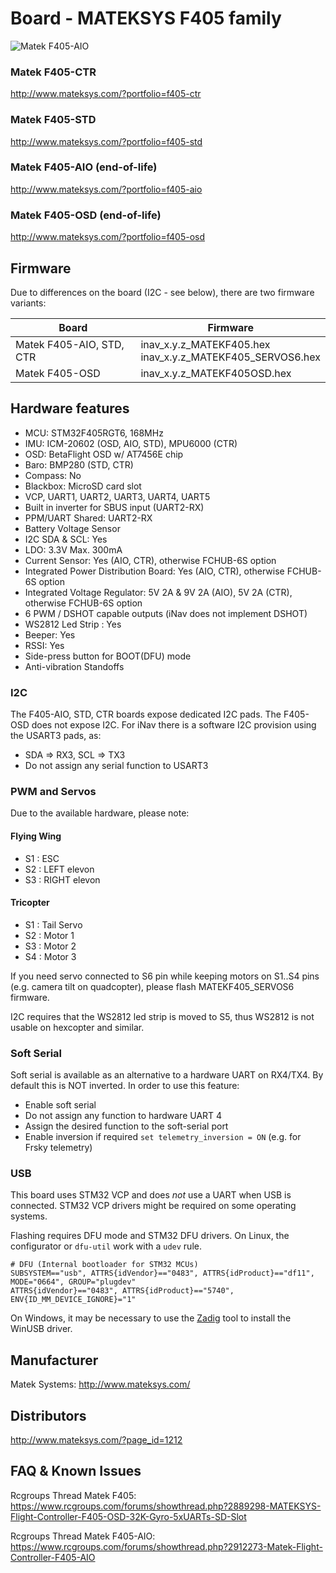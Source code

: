 
# Board - MATEKSYS F405 family

![Matek F405-AIO](http://www.mateksys.com/wp-content/uploads/2017/06/F405-AIO_2.jpg)

### Matek F405-CTR
http://www.mateksys.com/?portfolio=f405-ctr

### Matek F405-STD
http://www.mateksys.com/?portfolio=f405-std

### Matek F405-AIO (end-of-life)
http://www.mateksys.com/?portfolio=f405-aio

### Matek F405-OSD (end-of-life)
http://www.mateksys.com/?portfolio=f405-osd

## Firmware

Due to differences on the board (I2C - see below), there are two firmware variants:

| Board  | Firmware |
| ------ | -------- |
| Matek F405-AIO, STD, CTR | inav_x.y.z_MATEKF405.hex<br/>inav_x.y.z_MATEKF405_SERVOS6.hex |
| Matek F405-OSD | inav_x.y.z_MATEKF405OSD.hex |

## Hardware features

* MCU: STM32F405RGT6, 168MHz
* IMU: ICM-20602 (OSD, AIO, STD), MPU6000 (CTR)
* OSD: BetaFlight OSD w/ AT7456E chip
* Baro: BMP280 (STD, CTR)
* Compass: No
* Blackbox: MicroSD card slot
* VCP, UART1, UART2, UART3, UART4, UART5
* Built in inverter for SBUS input (UART2-RX)
* PPM/UART Shared: UART2-RX
* Battery Voltage Sensor
* I2C SDA & SCL: Yes
* LDO: 3.3V Max. 300mA
* Current Sensor: Yes (AIO, CTR), otherwise FCHUB-6S option
* Integrated Power Distribution Board: Yes (AIO, CTR), otherwise FCHUB-6S option
* Integrated Voltage Regulator: 5V 2A & 9V 2A (AIO), 5V 2A (CTR), otherwise FCHUB-6S option
* 6 PWM / DSHOT capable outputs (iNav does not implement DSHOT)
* WS2812 Led Strip : Yes
* Beeper: Yes
* RSSI: Yes
* Side-press button for BOOT(DFU) mode
* Anti-vibration Standoffs

### I2C

The F405-AIO, STD, CTR boards expose dedicated I2C pads.
The F405-OSD does not expose I2C. For iNav there is a software I2C provision using the USART3 pads, as:

* SDA => RX3, SCL => TX3
* Do not assign any serial function to USART3

### PWM and Servos

Due to the available hardware, please note:

#### Flying Wing

* S1 : ESC
* S2 : LEFT elevon
* S3 : RIGHT elevon

#### Tricopter

* S1 : Tail Servo
* S2 : Motor 1
* S3 : Motor 2
* S4 : Motor 3

If you need servo connected to S6 pin while keeping motors on S1..S4 pins (e.g. camera tilt on quadcopter), please flash MATEKF405_SERVOS6 firmware.

I2C requires that the WS2812 led strip is moved to S5, thus WS2812 is not usable on hexcopter and similar.

### Soft Serial

Soft serial is available as an alternative to a hardware UART on RX4/TX4. By default this is NOT inverted. In order to use this feature:

* Enable soft serial
* Do not assign any function to hardware UART 4
* Assign the desired function to the soft-serial port
* Enable inversion if required `set telemetry_inversion = ON` (e.g. for Frsky telemetry)

### USB

This board uses STM32 VCP and does _not_ use a UART when USB is connected. STM32 VCP drivers might be required on some operating systems.

Flashing requires DFU mode and STM32 DFU drivers. On Linux, the configurator or `dfu-util` work with a `udev` rule.

````
# DFU (Internal bootloader for STM32 MCUs)
SUBSYSTEM=="usb", ATTRS{idVendor}=="0483", ATTRS{idProduct}=="df11", MODE="0664", GROUP="plugdev"
ATTRS{idVendor}=="0483", ATTRS{idProduct}=="5740", ENV{ID_MM_DEVICE_IGNORE}="1"
````

On Windows, it may be necessary to use the [Zadig](http://zadig.akeo.ie) tool to install the WinUSB driver.

## Manufacturer

Matek Systems: http://www.mateksys.com/

## Distributors

http://www.mateksys.com/?page_id=1212

## FAQ & Known Issues

Rcgroups Thread Matek F405: https://www.rcgroups.com/forums/showthread.php?2889298-MATEKSYS-Flight-Controller-F405-OSD-32K-Gyro-5xUARTs-SD-Slot

Rcgroups Thread Matek F405-AIO: https://www.rcgroups.com/forums/showthread.php?2912273-Matek-Flight-Controller-F405-AIO


